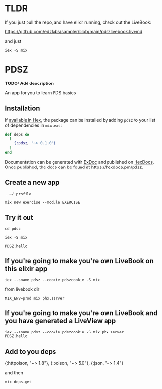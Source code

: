 # TLDR

If you just pull the repo, and have elixir running, check out the LiveBook:

https://github.com/edzlabs/sampler/blob/main/pdszlivebook.livemd  

and just 

```
iex -S mix
```

# PDSZ

**TODO: Add description**

An app for you to learn PDS basics

## Installation

If [available in Hex](https://hex.pm/docs/publish), the package can be installed
by adding `pdsz` to your list of dependencies in `mix.exs`:

```elixir
def deps do
  [
    {:pdsz, "~> 0.1.0"}
  ]
end
```

Documentation can be generated with [ExDoc](https://github.com/elixir-lang/ex_doc)
and published on [HexDocs](https://hexdocs.pm). Once published, the docs can
be found at <https://hexdocs.pm/pdsz>.

## Create a new app

```
. ~/.profile

mix new exercise --module EXERCISE  

```

## Try it out

```
cd pdsz  

iex -S mix  

PDSZ.hello

```

## If you're going to make you're own LiveBook on this elixir app

```
iex --sname pdsz --cookie pdszcookie -S mix

```

from livebook dir
```
MIX_ENV=prod mix phx.server
```

## If you're going to make you're own LiveBook and you have generated a LiveView app

```
iex --sname pdsz --cookie pdszcookie -S mix phx.server  
PDSZ.hello
```

## Add to you deps  

{:httpoison, "~> 1.8"},
{:poison, "~> 5.0"},
{:json, "~> 1.4"}

and then  

```
mix deps.get
```